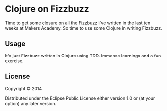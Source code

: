 # Clojure on Fizzbuzz

Time to get some closure on all the Fizzbuzz I've written in the last ten weeks
at Makers Academy. So time to use some Clojure in writing Fizzbuzz.

## Usage

It's just Fizzbuzz written in Clojure using TDD. Immense learnings and a fun
exercise.

## License

Copyright © 2014

Distributed under the Eclipse Public License either version 1.0 or (at
your option) any later version.

